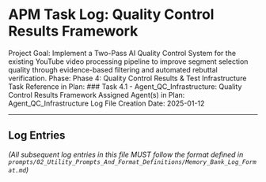 # APM Task Log: Quality Control Results Framework

Project Goal: Implement a Two-Pass AI Quality Control System for the existing YouTube video processing pipeline to improve segment selection quality through evidence-based filtering and automated rebuttal verification.
Phase: Phase 4: Quality Control Results & Test Infrastructure
Task Reference in Plan: ### Task 4.1 - Agent_QC_Infrastructure: Quality Control Results Framework
Assigned Agent(s) in Plan: Agent_QC_Infrastructure
Log File Creation Date: 2025-01-12

---

## Log Entries

*(All subsequent log entries in this file MUST follow the format defined in `prompts/02_Utility_Prompts_And_Format_Definitions/Memory_Bank_Log_Format.md`)*